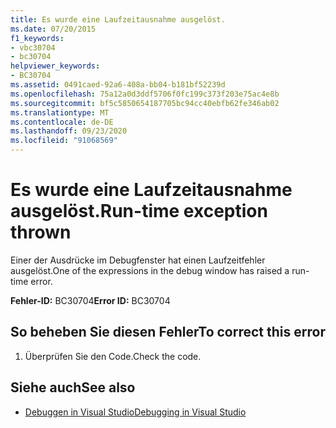 ```yaml
---
title: Es wurde eine Laufzeitausnahme ausgelöst.
ms.date: 07/20/2015
f1_keywords:
- vbc30704
- bc30704
helpviewer_keywords:
- BC30704
ms.assetid: 0491caed-92a6-408a-bb04-b181bf52239d
ms.openlocfilehash: 75a12a0d3ddf5706f0fc199c373f203e75ac4e8b
ms.sourcegitcommit: bf5c5850654187705bc94cc40ebfb62fe346ab02
ms.translationtype: MT
ms.contentlocale: de-DE
ms.lasthandoff: 09/23/2020
ms.locfileid: "91068569"
---
```

# <a name="run-time-exception-thrown"></a><span data-ttu-id="7501e-102">Es wurde eine Laufzeitausnahme ausgelöst.</span><span class="sxs-lookup"><span data-stu-id="7501e-102">Run-time exception thrown</span></span>

<span data-ttu-id="7501e-103">Einer der Ausdrücke im Debugfenster hat einen Laufzeitfehler ausgelöst.</span><span class="sxs-lookup"><span data-stu-id="7501e-103">One of the expressions in the debug window has raised a run-time error.</span></span>  
  
 <span data-ttu-id="7501e-104">**Fehler-ID:** BC30704</span><span class="sxs-lookup"><span data-stu-id="7501e-104">**Error ID:** BC30704</span></span>  
  
## <a name="to-correct-this-error"></a><span data-ttu-id="7501e-105">So beheben Sie diesen Fehler</span><span class="sxs-lookup"><span data-stu-id="7501e-105">To correct this error</span></span>  
  
1. <span data-ttu-id="7501e-106">Überprüfen Sie den Code.</span><span class="sxs-lookup"><span data-stu-id="7501e-106">Check the code.</span></span>  
  
## <a name="see-also"></a><span data-ttu-id="7501e-107">Siehe auch</span><span class="sxs-lookup"><span data-stu-id="7501e-107">See also</span></span>

- [<span data-ttu-id="7501e-108">Debuggen in Visual Studio</span><span class="sxs-lookup"><span data-stu-id="7501e-108">Debugging in Visual Studio</span></span>](/visualstudio/debugger/debugger-feature-tour)
